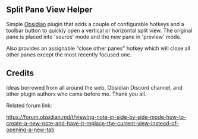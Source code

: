 ## Split Pane View Helper

Simple [Obsidian][1] plugin that adds a couple of configurable hotkeys and a toolbar button to quickly open a vertical or horizontal split view. The original pane is placed into 'source' mode and the new pane in 'preview' mode.

Also provides an assignable "close other panes" hotkey which will close all other panes except the most recently focused one.

## Credits

Ideas borrowed from all around the web, Obsidian Discord channel, and other plugin authors who came before me. Thank you all.

Related forum link:

https://forum.obsidian.md/t/viewing-note-in-side-by-side-mode-how-to-create-a-new-note-and-have-it-replace-the-current-view-instead-of-opening-a-new-tab

[1]: https://obsidian.md/
